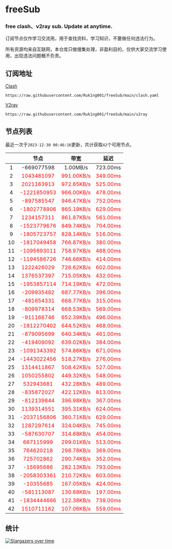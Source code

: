 # freeSub
### free clash、v2ray sub. Update at anytime.

订阅节点仅作学习交流用，用于查找资料，学习知识，不要做任何违法行为。

所有资源均来自互联网，本仓库只做搜集处理，非盈利目的，仅供大家交流学习使用，出现违法问题概不负责。

## 订阅地址
[Clash](https://raw.githubusercontent.com/Ruk1ng001/freeSub/main/clash.yaml)
```
https://raw.githubusercontent.com/Ruk1ng001/freeSub/main/clash.yaml
```
[V2ray](https://raw.githubusercontent.com/Ruk1ng001/freeSub/main/v2ray)
```
https://raw.githubusercontent.com/Ruk1ng001/freeSub/main/v2ray
```

## 节点列表

最近一次于`2023-12-30 00:46:16`更新，共计获取`42`个可用节点。

|  | 节点 | 带宽 | 延迟 |
|:-:|:--:|:--:|:--:|
 | 1 | -669077598 | 1.00MB/s | 723.00ms |
 | 2 | <font color=red>1043481097</font> | <font color=red>991.00KB/s</font> | <font color=red>349.00ms</font> |
 | 3 | <font color=red>2021163913</font> | <font color=red>972.65KB/s</font> | <font color=red>525.00ms</font> |
 | 4 | <font color=red>-1221850953</font> | <font color=red>966.00KB/s</font> | <font color=red>478.00ms</font> |
 | 5 | <font color=red>-897585547</font> | <font color=red>946.47KB/s</font> | <font color=red>752.00ms</font> |
 | 6 | <font color=red>-1802778906</font> | <font color=red>865.19KB/s</font> | <font color=red>629.00ms</font> |
 | 7 | <font color=red>1234157311</font> | <font color=red>861.87KB/s</font> | <font color=red>561.00ms</font> |
 | 8 | <font color=red>-1523779676</font> | <font color=red>849.74KB/s</font> | <font color=red>704.00ms</font> |
 | 9 | <font color=red>-1805723757</font> | <font color=red>828.14KB/s</font> | <font color=red>516.00ms</font> |
 | 10 | <font color=red>-1817049458</font> | <font color=red>766.87KB/s</font> | <font color=red>380.00ms</font> |
 | 11 | <font color=red>-1095693011</font> | <font color=red>758.97KB/s</font> | <font color=red>488.00ms</font> |
 | 12 | <font color=red>-1194586726</font> | <font color=red>746.66KB/s</font> | <font color=red>414.00ms</font> |
 | 13 | <font color=red>1222426029</font> | <font color=red>726.62KB/s</font> | <font color=red>602.00ms</font> |
 | 14 | <font color=red>1376537397</font> | <font color=red>715.05KB/s</font> | <font color=red>432.00ms</font> |
 | 15 | <font color=red>-1953857114</font> | <font color=red>714.19KB/s</font> | <font color=red>472.00ms</font> |
 | 16 | <font color=red>-209935482</font> | <font color=red>687.77KB/s</font> | <font color=red>396.00ms</font> |
 | 17 | <font color=red>-481654331</font> | <font color=red>668.77KB/s</font> | <font color=red>315.00ms</font> |
 | 18 | <font color=red>-809978314</font> | <font color=red>668.53KB/s</font> | <font color=red>569.00ms</font> |
 | 19 | <font color=red>-911166746</font> | <font color=red>652.39KB/s</font> | <font color=red>496.00ms</font> |
 | 20 | <font color=red>-1812270402</font> | <font color=red>644.52KB/s</font> | <font color=red>468.00ms</font> |
 | 21 | <font color=red>-879095699</font> | <font color=red>640.34KB/s</font> | <font color=red>461.00ms</font> |
 | 22 | <font color=red>-419409092</font> | <font color=red>639.02KB/s</font> | <font color=red>384.00ms</font> |
 | 23 | <font color=red>-1091343392</font> | <font color=red>574.86KB/s</font> | <font color=red>671.00ms</font> |
 | 24 | <font color=red>-1443022456</font> | <font color=red>518.27KB/s</font> | <font color=red>276.00ms</font> |
 | 25 | <font color=red>1314411867</font> | <font color=red>508.42KB/s</font> | <font color=red>527.00ms</font> |
 | 26 | <font color=red>1050255802</font> | <font color=red>449.32KB/s</font> | <font color=red>548.00ms</font> |
 | 27 | <font color=red>532943681</font> | <font color=red>432.28KB/s</font> | <font color=red>489.00ms</font> |
 | 28 | <font color=red>-835872027</font> | <font color=red>422.12KB/s</font> | <font color=red>813.00ms</font> |
 | 29 | <font color=red>-812139844</font> | <font color=red>396.98KB/s</font> | <font color=red>367.00ms</font> |
 | 30 | <font color=red>1139314551</font> | <font color=red>395.31KB/s</font> | <font color=red>624.00ms</font> |
 | 31 | <font color=red>-2037156806</font> | <font color=red>360.71KB/s</font> | <font color=red>629.00ms</font> |
 | 32 | <font color=red>1287297614</font> | <font color=red>324.04KB/s</font> | <font color=red>745.00ms</font> |
 | 33 | <font color=red>-587630707</font> | <font color=red>314.68KB/s</font> | <font color=red>454.00ms</font> |
 | 34 | <font color=red>667115999</font> | <font color=red>299.01KB/s</font> | <font color=red>513.00ms</font> |
 | 35 | <font color=red>764620218</font> | <font color=red>298.78KB/s</font> | <font color=red>369.00ms</font> |
 | 36 | <font color=red>725702862</font> | <font color=red>290.74KB/s</font> | <font color=red>352.00ms</font> |
 | 37 | <font color=red>-15695686</font> | <font color=red>282.13KB/s</font> | <font color=red>793.00ms</font> |
 | 38 | <font color=red>-2058303361</font> | <font color=red>210.72KB/s</font> | <font color=red>603.00ms</font> |
 | 39 | <font color=red>-10355685</font> | <font color=red>167.05KB/s</font> | <font color=red>424.00ms</font> |
 | 40 | <font color=red>-581113087</font> | <font color=red>130.68KB/s</font> | <font color=red>197.00ms</font> |
 | 41 | <font color=red>-1834444666</font> | <font color=red>122.38KB/s</font> | <font color=red>739.00ms</font> |
 | 42 | <font color=red>1510711162</font> | <font color=red>107.06KB/s</font> | <font color=red>559.00ms</font> |


## 统计

[![Stargazers over time](https://starchart.cc/Ruk1ng001/freeSub.svg)](https://starchart.cc/Ruk1ng001/freeSub)